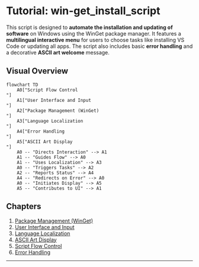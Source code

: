# Tutorial: win-get_install_script

This script is designed to **automate the installation and updating of software** on Windows using the WinGet package manager.
It features a **multilingual interactive menu** for users to choose tasks like installing VS Code or updating all apps.
The script also includes basic **error handling** and a decorative **ASCII art welcome** message.


## Visual Overview

```mermaid
flowchart TD
    A0["Script Flow Control
"]
    A1["User Interface and Input
"]
    A2["Package Management (WinGet)
"]
    A3["Language Localization
"]
    A4["Error Handling
"]
    A5["ASCII Art Display
"]
    A0 -- "Directs Interaction" --> A1
    A1 -- "Guides Flow" --> A0
    A1 -- "Uses Localization" --> A3
    A0 -- "Triggers Tasks" --> A2
    A2 -- "Reports Status" --> A4
    A4 -- "Redirects on Error" --> A0
    A0 -- "Initiates Display" --> A5
    A5 -- "Contributes to UI" --> A1
```

## Chapters

1. [Package Management (WinGet)
](01_package_management__winget__.md)
2. [User Interface and Input
](02_user_interface_and_input_.md)
3. [Language Localization
](03_language_localization_.md)
4. [ASCII Art Display
](04_ascii_art_display_.md)
5. [Script Flow Control
](05_script_flow_control_.md)
6. [Error Handling
](06_error_handling_.md)

---
